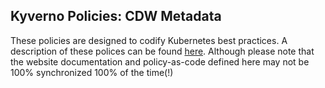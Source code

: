 ## Kyverno Policies: CDW Metadata
These policies are designed to codify Kubernetes best practices.  A description
of these polices can be found
[here](https://kyverno.io/policies/?policytypes=Best%2520Practices).  Although
please note that the website documentation and policy-as-code defined here may
not be 100% synchronized 100% of the time(!)
